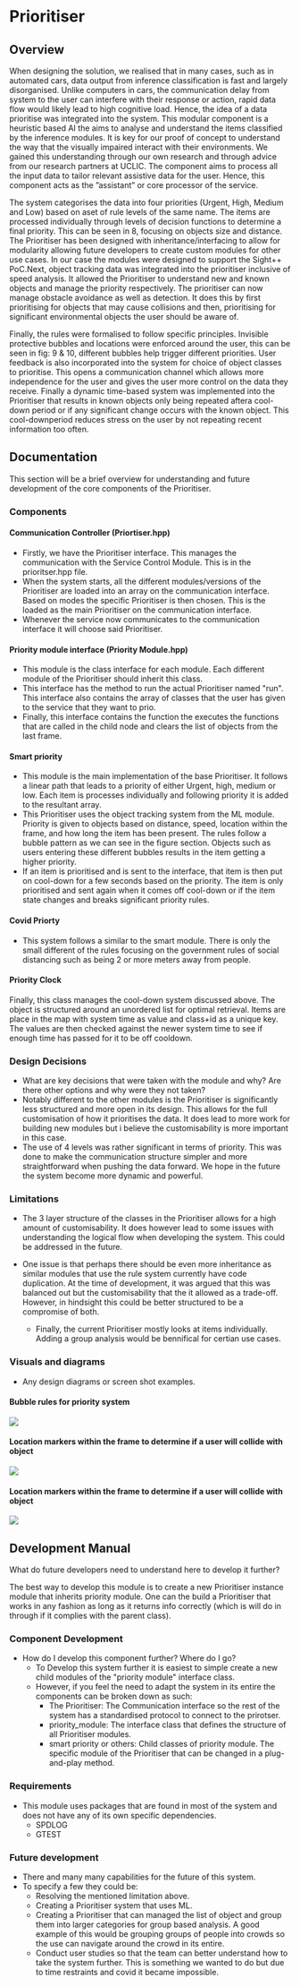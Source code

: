 # Prioritiser
## Overview
When designing the solution, we realised that in many cases, such as in automated cars, data output from inference classification is fast and largely disorganised. Unlike computers in cars, the communication delay from system to the user can interfere with their response or action, rapid data flow would likely lead to high cognitive load. Hence, the idea of a data prioritise was integrated into the system. This modular component is a heuristic based AI the aims to analyse and understand the items classified by the inference modules. It is key for our proof of concept to understand the way that the visually impaired interact with their environments. We gained this understanding through our own research and through advice from our research partners at UCLIC. The component aims to process all the input data to tailor relevant assistive data for the user. Hence, this component acts as the ”assistant” or core processor of the service.

The system categorises the data into four priorities (Urgent, High, Medium and Low) based on aset of rule levels of the same name. The items are processed individually through levels of decision functions to determine a final priority. This can be seen in 8, focusing on objects size and distance. The Prioritiser has been designed with inheritance/interfacing to allow for modularity allowing future developers to create custom modules for other use cases. In our case the modules were designed to support the Sight++ PoC.Next, object tracking data was integrated into the prioritiser inclusive of speed analysis. It allowed the Prioritiser to understand new and known objects and manage the priority respectively. The prioritiser can now manage obstacle avoidance as well as detection. It does this by first prioritising for objects that may cause collisions and then, prioritising for significant environmental objects the user should be aware of.

Finally, the rules were formalised to follow specific principles. Invisible protective bubbles and locations were enforced around the user, this can be seen in fig: 9 & 10, different bubbles help trigger different priorities. User feedback is also incorporated into the system for choice of object classes to prioritise. This opens a communication channel which allows more independence for the user and gives the user more control on the data they receive. Finally a dynamic time-based system was implemented into the Prioritiser that results in known objects only being repeated aftera cool-down period or if any significant change occurs with the known object. This cool-downperiod reduces stress on the user by not repeating recent information too often.
## Documentation
This section will be a brief overview for understanding and future development of the core components of the Prioritiser.
### Components
#### Communication Controller (Priortiser.hpp)
-   Firstly, we have the Prioritiser interface. This manages the communication with the Service Control Module. This is in the prioritser.hpp file.
- When the system starts, all the different modules/versions of the Prioritiser are loaded into an array on the communication interface. Based on modes the specific Prioritiser is then chosen. This is the loaded as the main Prioritiser on the communication interface.
- Whenever the service now communicates to the communication interface it will choose said Prioritiser.

#### Priority module interface (Priority Module.hpp)
- This module is the class interface for each module. Each different module of the Prioritiser should inherit this class.
- This interface has the method to run the actual Prioritiser named "run". This interface also contains the array of classes that the user has given to the service that they want to prio.
- Finally, this interface contains the function the executes the functions that are called in the child node and clears the list of objects from the last frame.

#### Smart priority
- This module is the main implementation of the base Prioritiser. It follows a linear path that leads to a priority
of either Urgent, high, medium or low. Each item is processes individually and following priority it is added to the resultant array.
- This Prioritiser uses the object tracking system from the ML module. Priority is given to objects based on distance, speed, location within the frame, and how long the item has been present. The rules follow a bubble pattern as we can see in the figure section. Objects such as users entering these different bubbles results in the item getting a higher priority.
- If an item is prioritised and is sent to the interface, that item is then put on cool-down for a few seconds based on the priority. The item is only prioritised and sent again when it comes off cool-down or if the item state changes and breaks significant priority rules.

#### Covid Priorty
- This system follows a similar to the smart module. There is only the small different of the rules focusing on the government rules of social distancing such as being 2 or more meters away from people.

#### Priority Clock
Finally, this class manages the cool-down system discussed above. The object is structured around an unordered list for optimal retrieval. Items are place in the map with system time as value and class+id as a unique key. The values are then checked against the newer system time to see if enough time has passed for it to be off cooldown.

### Design Decisions
- What are key decisions that were taken with the module and why? Are there other options and why were they not taken?
- Notably different to the other modules is the Prioritiser is significantly less structured and more open in its design. This allows for the full customisation of how it prioritises the data. It does lead to more work for building new modules but i believe the customisability is more important in this case.
- The use of 4 levels was rather significant in terms of priority. This was done to make the communication structure simpler and more straightforward when pushing the data forward. We hope in the future the system become more dynamic and powerful.

### Limitations

- The 3 layer structure of the classes in the Prioritiser allows for a high amount of customisability. It does however lead to some issues with understanding the logical flow when developing the system. This could be addressed in the future.

- One issue is that perhaps there should be even more inheritance as similar modules that use the rule system currently have code duplication. At the time of development, it was argued that this was balanced out but the customisability that the it allowed as a trade-off. However, in hindsight this could be better structured to be a compromise of both.
  - Finally, the current Prioritiser mostly looks at items individually. Adding a group analysis would be bennifical for certian use cases.

### Visuals and diagrams
- Any design diagrams or screen shot examples.
#### Bubble rules for priority system
![](readme_images/bubbles.png)

#### Location markers within the frame to determine if a user will collide with object
![](readme_images/location_markers.png)

#### Location markers within the frame to determine if a user will collide with object
![](readme_images/rules.png)

## Development Manual
What do future developers need to understand here to develop it further?

The best way to develop this module is to create a new Prioritiser instance module that inherits priority module. One can the build a Prioritiser that works in any fashion as long as it returns info correctly (which is will do in through if it complies with the parent class).
### Component Development
- How do I develop this component further? Where do I go?
  - To Develop this system further it is easiest to simple create a new child modules of the "priority module" interface class.
  - However, if you feel the need to adapt the system in its entire the components can be broken down as such:
    - The Prioritiser: The Communication interface so the rest of the system has a standardised protocol to connect to the prirotser.
    - priority_module: The interface class that defines the structure of all Prioritiser modules.
    - smart priority or others: Child classes of priority module. The specific module of the Prioritiser that can be changed in a plug-and-play method.

### Requirements
  - This module uses packages that are found in most of the system and does not have any of its own specific dependencies.
    - SPDLOG
    - GTEST


### Future development
  - There and many many capabilities for the future of this system.
  - To specify a few they could be:
    - Resolving the mentioned limitation above.
    - Creating a Prioritiser system that uses ML.
    - Creating a Prioritiser that can managed the list of object and group them into larger categories for group based analysis. A good example of this would be grouping groups of people into crowds so the use can navigate around the crowd in its entire.
    - Conduct user studies so that the team can better understand how to take the system further. This is something we wanted to do but due to time restraints and covid it became impossible.
